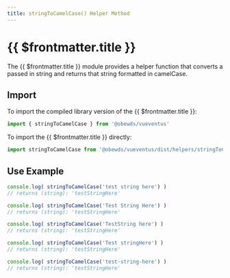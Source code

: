 ```yaml
---
title: stringToCamelCase() Helper Method
---
```



<script setup>
    import DocsPackageVersion from '../../../src/views/compos/DocsPackageVersion.vue'
</script>



# {{ $frontmatter.title }}

The {{ $frontmatter.title }} module provides a helper function that converts a passed in string and returns that string formatted in camelCase.







## Import

To import the compiled library version of the {{ $frontmatter.title }}:

```javascript
import { stringToCamelCase } from '@obewds/vueventus'
```

To import the {{ $frontmatter.title }} directly:

```javascript
import stringToCamelCase from '@obewds/vueventus/dist/helpers/stringToCamelCase.js'
```






## Use Example

```javascript
console.log( stringToCamelCase('test string here') )
// returns (string): 'testStringHere'

console.log( stringToCamelCase('Test String Here') )
// returns (string): 'testStringHere'

console.log( stringToCamelCase('TestString here') )
// returns (string): 'testStringHere'

console.log( stringToCamelCase('Test stringHere') )
// returns (string): 'testStringHere'

console.log( stringToCamelCase('test-string-here') )
// returns (string): 'testStringHere'
```






<DocsPackageVersion/>

